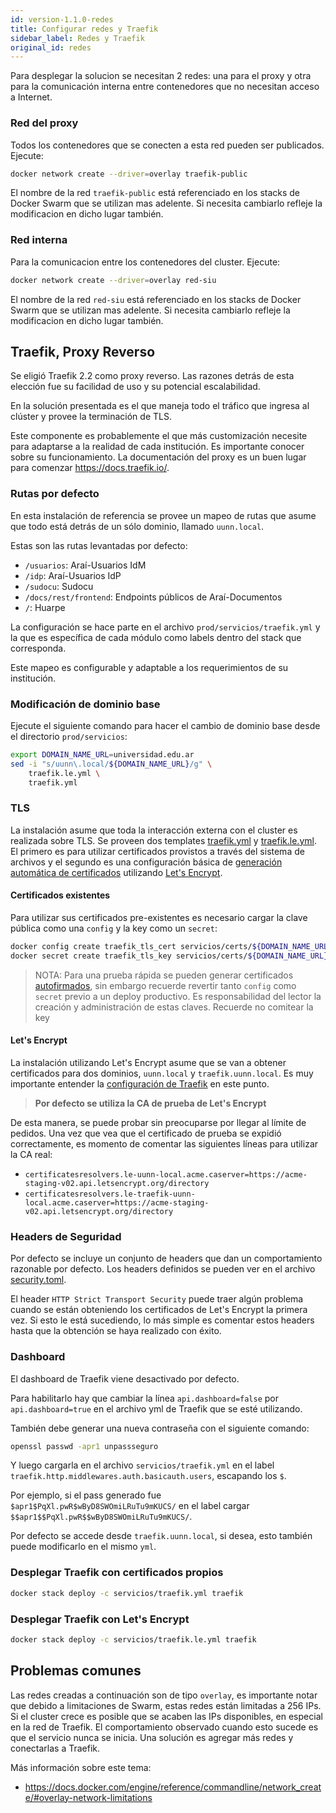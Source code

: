```yaml
---
id: version-1.1.0-redes
title: Configurar redes y Traefik
sidebar_label: Redes y Traefik
original_id: redes
---
```


Para desplegar la solucion se necesitan 2 redes: una para el proxy y otra para la comunicación interna entre contenedores que no necesitan acceso a Internet.


### Red del proxy

Todos los contenedores que se conecten a esta red pueden ser publicados. Ejecute:

```bash
docker network create --driver=overlay traefik-public
```
El nombre de la red `traefik-public` está referenciado en los stacks de Docker Swarm que se utilizan mas adelente. Si necesita cambiarlo refleje la modificacion en dicho lugar también.

### Red interna
Para la comunicacion entre los contenedores del cluster. Ejecute:
```bash
docker network create --driver=overlay red-siu
```
El nombre de la red `red-siu` está referenciado en los stacks de Docker Swarm que se utilizan mas adelente. Si necesita cambiarlo refleje la modificacion en dicho lugar también.

## Traefik, Proxy Reverso
Se eligió Traefik 2.2 como proxy reverso. Las razones detrás de esta elección fue su facilidad de uso y su potencial escalabilidad.

En la solución presentada es el que maneja todo el tráfico que ingresa al clúster y provee la terminación de TLS.

Este componente es probablemente el que más customización necesite para adaptarse a la realidad de cada institución. Es importante conocer sobre su funcionamiento. La documentación del proxy es un buen lugar para comenzar https://docs.traefik.io/.

### Rutas por defecto
En esta instalación de referencia se provee un mapeo de rutas que asume que todo está detrás de un sólo dominio, llamado `uunn.local`.

Estas son las rutas levantadas por defecto:
 * `/usuarios`: Araí-Usuarios IdM
 * `/idp`: Araí-Usuarios IdP
 * `/sudocu`: Sudocu
 * `/docs/rest/frontend`: Endpoints públicos de Araí-Documentos
 * `/`: Huarpe

La configuración se hace parte en el archivo `prod/servicios/traefik.yml` y la que es específica de cada módulo como labels dentro del stack que corresponda.

Este mapeo es configurable y adaptable a los requerimientos de su institución. 

### Modificación de dominio base
Ejecute el siguiente comando para hacer el cambio de dominio base desde el directorio `prod/servicios`:
```bash
export DOMAIN_NAME_URL=universidad.edu.ar
sed -i "s/uunn\.local/${DOMAIN_NAME_URL}/g" \
    traefik.le.yml \
    traefik.yml
```

### TLS
La instalación asume que toda la interacción externa con el cluster es realizada sobre TLS. Se proveen dos templates [traefik.yml](https://hub.siu.edu.ar/siu/expedientes/-/blob/master/prod/servicios/traefik.yml) y [traefik.le.yml](https://hub.siu.edu.ar/siu/expedientes/-/blob/master/prod/servicios/traefik.le.yml). El primero es para utilizar certificados provistos a través del sistema de archivos y el segundo es una configuración básica de [generación automática de certificados](https://docs.traefik.io/https/acme/) utilizando [Let's Encrypt](https://letsencrypt.org/). 

#### Certificados existentes
Para utilizar sus certificados pre-existentes es necesario cargar la clave pública como una `config` y la key como un `secret`:
```bash
docker config create traefik_tls_cert servicios/certs/${DOMAIN_NAME_URL}.crt
docker secret create traefik_tls_key servicios/certs/${DOMAIN_NAME_URL}.key
```

> NOTA: Para una prueba rápida se pueden generar certificados [autofirmados](autofirmados.md), sin embargo recuerde revertir tanto `config` como `secret` previo a un deploy productivo. Es responsabilidad del lector la creación y administración de estas claves. Recuerde no comitear la key

#### Let's Encrypt
La instalación utilizando Let's Encrypt asume que se van a obtener certificados para dos dominios, `uunn.local` y `traefik.uunn.local`. Es muy importante entender la [configuración de Traefik](https://docs.traefik.io/https/acme/) en este punto.

> **Por defecto se utiliza la CA de prueba de Let's Encrypt**

De esta manera, se puede probar sin preocuparse por llegar al límite de pedidos. Una vez que vea que el certificado de prueba se expidió correctamente, es momento de comentar las siguientes líneas para utilizar la CA real:

* `certificatesresolvers.le-uunn-local.acme.caserver=https://acme-staging-v02.api.letsencrypt.org/directory`
* `certificatesresolvers.le-traefik-uunn-local.acme.caserver=https://acme-staging-v02.api.letsencrypt.org/directory`

### Headers de Seguridad
Por defecto se incluye un conjunto de headers que dan un comportamiento razonable por defecto. Los headers definidos se pueden ver en el archivo [security.toml](https://hub.siu.edu.ar/siu/expedientes/-/blob/master/prod/servicios/security.toml).

El header `HTTP Strict Transport Security` puede traer algún problema cuando se están obteniendo los certificados de Let's Encrypt la primera vez. Si esto le está sucediendo, lo más simple es comentar estos headers hasta que la obtención se haya realizado con éxito.

### Dashboard
El dashboard de Traefik viene desactivado por defecto. 

Para habilitarlo hay que cambiar la línea `api.dashboard=false` por `api.dashboard=true` en el archivo yml de Traefik que se esté utilizando.

También debe generar una nueva contraseña con el siguiente comando:
```bash
openssl passwd -apr1 unpassseguro
```
Y luego cargarla en el archivo `servicios/traefik.yml` en el label `traefik.http.middlewares.auth.basicauth.users`, escapando los `$`.

Por ejemplo, si el pass generado fue `$apr1$PqXl.pwR$wByD8SWOmiLRuTu9mKUCS/` en el label cargar `$$apr1$$PqXl.pwR$$wByD8SWOmiLRuTu9mKUCS/`.

Por defecto se accede desde `traefik.uunn.local`, si desea, esto también puede modificarlo en el mismo `yml`.

### Desplegar Traefik con certificados propios
```bash
docker stack deploy -c servicios/traefik.yml traefik
```

### Desplegar Traefik con Let's Encrypt
```bash
docker stack deploy -c servicios/traefik.le.yml traefik
```

## Problemas comunes
Las redes creadas a continuación son de tipo `overlay`, es importante notar que debido a limitaciones de Swarm, estas redes están limitadas a 256 IPs. Si el cluster crece es posible que se acaben las IPs disponibles, en especial en la red de Traefik. El comportamiento observado cuando esto sucede es que el servicio nunca se inicia. Una solución es agregar más redes y conectarlas a Traefik.

Más información sobre este tema:
 * https://docs.docker.com/engine/reference/commandline/network_create/#overlay-network-limitations

